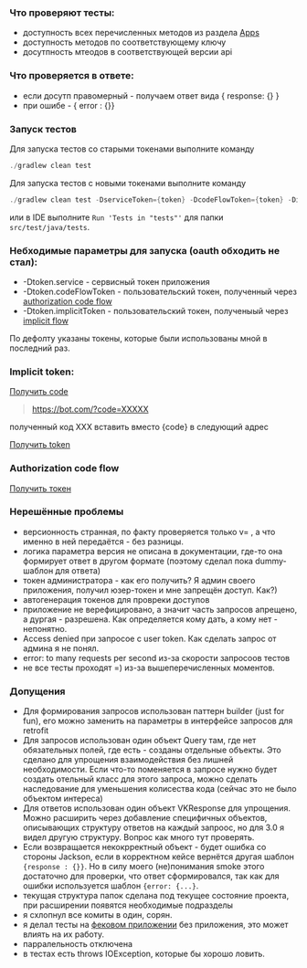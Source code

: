 ### Что проверяют тесты:
- доступность всех перечисленных методов из раздела [Apps](https://vk.com/dev/apps)
- доступность методов по соответствующему ключу
- досутпность мтеодов в соответствующей версии api

### Что проверяется в ответе:
- если досутп правомерный - получаем ответ вида { response: {} }
- при ошибе - { error : {}}

### Запуск тестов
Для запуска тестов со старыми токенами выполните команду
```kotlin
./gradlew clean test
```
Для запуска тестов с новыми токенами выполните команду
```kotlin
./gradlew clean test -DserviceToken={token} -DcodeFlowToken={token} -DimplicitToken={token}
```
или в IDE выполните `Run 'Tests in "tests"'` для папки `src/test/java/tests`.

### Небходимые параметры для запуска (oauth обходить не стал):
* -Dtoken.service - сервисный токен приложения
* -Dtoken.codeFlowToken - пользовательский токен, полученный через [authorization code flow](https://vk.com/dev/authcode_flow_user) 
* -Dtoken.implicitToken - пользовательский токен, полученыый через [implicit flow](https://vk.com/dev/implicit_flow_user)

По дефолту указаны токены, которые были использованы мной в последний раз.

### Implicit token:

[Получить code](https://oauth.vk.com/authorize?client_id=<app_id>&display=page&redirect_uri=https://bot.com&scope=notify&response_type=code&v=5.92)
> https://bot.com/?code=XXXXX  

полученный код XXX вставить вместо {code} в следующий адрес

[Получить token](https://oauth.vk.com/access_token?client_id=<app_id>&client_secret=<secret_app_id>&redirect_uri=https://bot.com&code={code})

### Authorization code flow

[Получить токен](https://oauth.vk.com/authorize?client_id=v&display=page&redirect_uri=https://oauth.vk.com/blank.html&scope=friends&response_type=token&v=5.92&state=123456)

### Нерешённые проблемы
- версионность странная, по факту проверяется только v= , а что именно в ней передаётся - без разницы. 
- логика параметра версия не описана в документации, где-то она формирует ответ в другом формате (поэтому сделал пока dummy-шаблон для ответа) 
- токен администратора - как его получить? Я админ своего приложения, получил юзер-токен и мне запрещён доступ. Как?)
- автогенерация токенов для провреки доступов
- приложение не верефицировано, а значит часть запросов апрещено, а дургая - разрешена. Как определяется кому дать, а кому нет - непонятно.
- Access denied при запросое с user token. Как сделать запрос от админа я не понял.
- error: to many requests per second из-за скорости запросоов тестов
- не все тесты проходят =) из-за вышеперечисленных моментов.

### Допущения
- Для формирования запросов использован паттерн builder (just for fun), его можно заменить на параметры в интерфейсе запросов для retrofit
- Для запросов использован один объект Query там, где нет обязательных полей, где есть - созданы отдельные объекты. Это сделано для упрощения взаимодействия без лишней необходимости. Если что-то поменяется в запросе нужно будет создать отельный класс для этого запроса, можно сделать наследование для уменьшения колисества кода (сейчас это не было объектом интереса)
- Для ответов использован один объект VKResponse для упрощения.  Можно расширить через добавление специфичных объектов, описывающих структуру ответов на каждый запроос, но для 3.0 я видел другую структуру. Вопрос как много тут проверять.
- Если возвращается некокрректный объект - будет ошибка со стороны Jackson, если в корректном кейсе вернётся другая шаблон `{response : {}}`. Но в силу моего (не)понимания smoke этого достаточно для проверки, что ответ сформировался, так как для ошибки используется шаблон `{error: {...}`.
- текущая структура папок сделана под текущее состояние проекта, при расширении появятся необходимые подразделы
- я схлопнул все комиты в один, сорян. 
- я делал тесты на [фековом приложении](https://vk.com/editapp?id=6911438) без приложения, это может влиять на их работу.
- парралельность отключена
- в тестах есть throws IOException, которые бы хорошо ловить.
